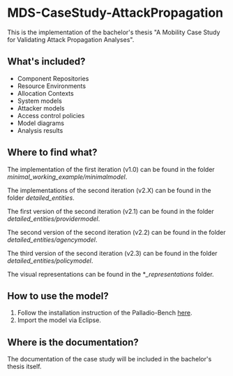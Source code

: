 # MDS-CaseStudy-AttackPropagation

This is the implementation of the bachelor's thesis "A Mobility Case Study for Validating Attack
Propagation Analyses".
## What's included? 
  * Component Repositories
  * Resource Environments
  * Allocation Contexts
  * System models
  * Attacker models
  * Access control policies
  * Model diagrams
  * Analysis results

## Where to find what?
The implementation of the first iteration (v1.0) can be found in the folder *minimal_working_example/minimalmodel*.

The implementations of the second iteration (v2.X) can be found in the folder *detailed_entities*.

The first version of the second iteration (v2.1) can be found in the folder *detailed_entities/providermodel*.

The second version of the second iteration (v2.2) can be found in the folder *detailed_entities/agencymodel*.

The third version of the second iteration (v2.3) can be found in the folder *detailed_entities/policymodel*.

The visual representations can be found in the **_representations* folder.

## How to use the model?
1. Follow the installation instruction of the Palladio-Bench [here](https://fluidtrust.github.io/attack-propagation-doc/general/installation.html#palladio-bench-attack-drop).
2. Import the model via Eclipse.

## Where is the documentation?
The documentation of the case study will be included in the bachelor's thesis itself.

